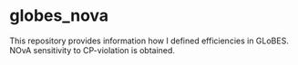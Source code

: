 # globes_nova
This repository provides information how I defined efficiencies in GLoBES. NOvA sensitivity to CP-violation is obtained. 
